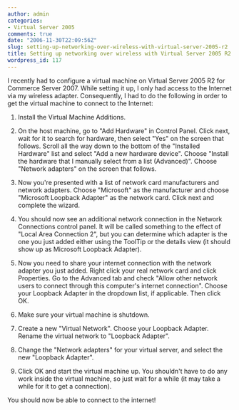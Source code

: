 ```yaml
---
author: admin
categories:
- Virtual Server 2005
comments: true
date: "2006-11-30T22:09:56Z"
slug: setting-up-networking-over-wireless-with-virtual-server-2005-r2
title: Setting up networking over wireless with Virtual Server 2005 R2
wordpress_id: 117
---
```


I recently had to configure a virtual machine on Virtual Server 2005 R2 for Commerce Server 2007. While setting it up, I only had access to the Internet via my wireless adapter. Consequently, I had to do the following in order to get the virtual machine to connect to the Internet:

1. Install the Virtual Machine Additions.

2. On the host machine, go to "Add Hardware" in Control Panel. Click next, wait for it to search for hardware, then select "Yes" on the screen that follows. Scroll all the way down to the bottom of the "Installed Hardware" list and select "Add a new hardware device". Choose "Install the hardware that I manually select from a list (Advanced)". Choose "Network adapters" on the screen that follows.

3. Now you're presented with a list of network card manufacturers and network adapters. Choose "Microsoft" as the manufacturer and choose "Microsoft Loopback Adapter" as the network card. Click next and complete the wizard.

4. You should now see an additional network connection in the Network Connections control panel. It will be called something to the effect of "Local Area Connection 2", but you can determine which adapter is the one you just added either using the ToolTip or the details view (it should show up as Microsoft Loopback Adapter).

5. Now you need to share your internet connection with the network adapter you just added. Right click your real network card and click Properties. Go to the Advanced tab and check "Allow other network users to connect through this computer's internet connection". Choose your Loopback Adapter in the dropdown list, if applicable. Then click OK.

6. Make sure your virtual machine is shutdown. 

7. Create a new "Virtual Network". Choose your Loopback Adapter. Rename the virtual network to "Loopback Adapter".

8. Change the "Network adapters" for your virtual server, and select the new "Loopback Adapter".

9. Click OK and start the virtual machine up. You shouldn't have to do any work inside the virtual machine, so just wait for a while (it may take a while for it to get a connection).

You should now be able to connect to the internet!